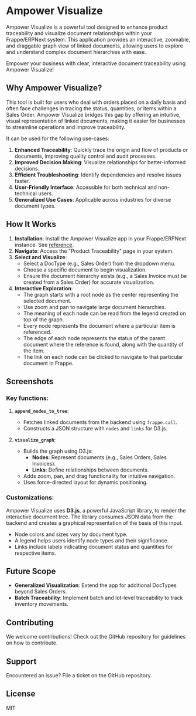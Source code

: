 # Ampower Visualize

Ampower Visualize is a powerful tool designed to enhance product traceability and visualize document relationships within your Frappe/ERPNext system. This application provides an interactive, zoomable, and draggable graph view of linked documents, allowing users to explore and understand complex document hierarchies with ease.

Empower your business with clear, interactive document traceability using Ampower Visualize!

## Why Ampower Visualize?

This tool is built for users who deal with orders placed on a daily basis and often face challenges in tracing the status, quantities, or items within a Sales Order. Ampower Visualize bridges this gap by offering an intuitive, visual representation of linked documents, making it easier for businesses to streamline operations and improve traceability.

It can be used for the following use-cases:

1. **Enhanced Traceability**: Quickly trace the origin and flow of products or documents, improving quality control and audit processes.
2. **Improved Decision Making**: Visualize relationships for better-informed decisions.
3. **Efficient Troubleshooting**: Identify dependencies and resolve issues faster.
4. **User-Friendly Interface**: Accessible for both technical and non-technical users.
5. **Generalized Use Cases**: Applicable across industries for diverse document types.

## How It Works

1. **Installation**: Install the Ampower Visualize app in your Frappe/ERPNext instance. See [reference](https://discuss.frappe.io/t/install-custom-app-from-github/23458).
2. **Navigate**: Access the "Product Traceability" page in your system.
3. **Select and Visualize**:
    - Select a DocType (e.g., Sales Order) from the dropdown menu.
    - Choose a specific document to begin visualization.
    - Ensure the document hierarchy exists (e.g., a Sales Invoice must be created from a Sales Order) for accurate visualization.
4. **Interactive Exploration**:
    - The graph starts with a root node as the center representing the selected document.
    - Use zoom and pan to navigate large document hierarchies.
    - The meaning of each node can be read from the legend created on top of the graph.
    - Every node represents the document where a particular item is referenced.
    - The edge of each node represents the status of the parent document where the reference is found, along with the quantity of the item.
    - The link on each node can be clicked to navigate to that particular document in Frappe.

## Screenshots


### Key functions:
1. **`append_nodes_to_tree`**:
   - Fetches linked documents from the backend using `frappe.call`.
   - Constructs a JSON structure with `nodes` and `links` for D3.js.

2. **`visualize_graph`**:
   - Builds the graph using D3.js:
     - **Nodes**: Represent documents (e.g., Sales Orders, Sales Invoices).
     - **Links**: Define relationships between documents.
   - Adds zoom, pan, and drag functionality for intuitive navigation.
   - Uses force-directed layout for dynamic positioning.

### Customizations:

Ampower Visualize uses **D3.js**, a powerful JavaScript library, to render the interactive document tree. The library consumes JSON data from the backend and creates a graphical representation of the basis of this input.

- Node colors and sizes vary by document type.
- A legend helps users identify node types and their significance.
- Links include labels indicating document status and quantities for respective items.

## Future Scope

- **Generalized Visualization**: Extend the app for additional DocTypes beyond Sales Orders.
- **Batch Traceability**: Implement batch and lot-level traceability to track inventory movements.

## Contributing

We welcome contributions! Check out the GitHub repository for guidelines on how to contribute.

## Support

Encountered an issue? File a ticket on the GitHub repository.

## License

MIT
